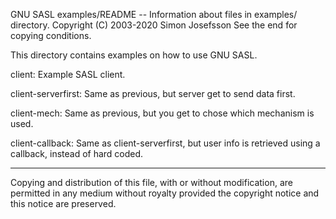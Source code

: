 GNU SASL examples/README -- Information about files in examples/ directory.
Copyright (C) 2003-2020 Simon Josefsson
See the end for copying conditions.

This directory contains examples on how to use GNU SASL.

client: Example SASL client.

client-serverfirst: Same as previous, but server get to send data first.

client-mech: Same as previous, but you get to chose which mechanism is used.

client-callback: Same as client-serverfirst, but user info is retrieved
                 using a callback, instead of hard coded.

----------------------------------------------------------------------
Copying and distribution of this file, with or without modification,
are permitted in any medium without royalty provided the copyright
notice and this notice are preserved.